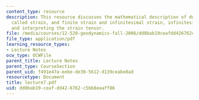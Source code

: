 ```yaml
---
content_type: resource
description: This resource discusses the mathematical description of ductile deformation
  called strain, and finite strain and infinitesimal strain, infinitesimal strain,
  and interpreting the strain tensor.
file: /media/courses/12-520-geodynamics-fall-2006/dd0bab19ceafdd426762c5bb8eaaff86_lecture7.pdf
file_type: application/pdf
learning_resource_types:
- Lecture Notes
ocw_type: OCWFile
parent_title: Lecture Notes
parent_type: CourseSection
parent_uid: f491e47a-eebe-de30-5612-d139ceabe8ad
resourcetype: Document
title: lecture7.pdf
uid: dd0bab19-ceaf-dd42-6762-c5bb8eaaff86
---
```

